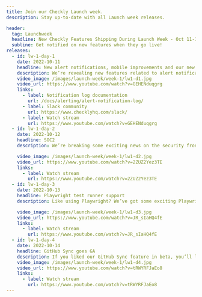 ```yaml
---
title: Join our Checkly Launch week.
description: Stay up-to-date with all Launch week releases.

header:
  tag: Launchweek
  headline: New Checkly Features Shipping During Launch Week - Oct 11-14
  subline: Get notified on new features when they go live!
releases:
  - id: lw-1-day-1
    date: 2022-10-11
    headline: New alert notifications, mobile improvements and our new community
    description: We’re revealing new features related to alert notifications, mobile app responsiveness, and a new Checkly community.
    video_image: /images/launch-week/week-1/lw1-d1.jpg
    video_url: https://www.youtube.com/watch?v=GEHENduqgrg
    links:
      - label: Notification log documentation
        url: /docs/alerting/alert-notification-log/
      - label: Slack community
        url: https://www.checklyhq.com/slack/
      - label: Watch stream
        url: https://www.youtube.com/watch?v=GEHENduqgrg
  - id: lw-1-day-2
    date: 2022-10-12
    headline: SOC2
    description: We’re breaking some exciting news on the security front for Checkly, focused on SOC II Type 1 certification.

    video_image: /images/launch-week/week-1/lw1-d2.jpg
    video_url: https://www.youtube.com/watch?v=2ZUZ2Yez3TE
    links:
      - label: Watch stream
        url: https://www.youtube.com/watch?v=2ZUZ2Yez3TE
  - id: lw-1-day-3
    date: 2022-10-13
    headline: Playwright test runner support
    description: Like using Playwright? We’ve got some exciting Playwright-related news we’ll be sharing on Thursdsay.

    video_image: /images/launch-week/week-1/lw1-d3.jpg
    video_url: https://www.youtube.com/watch?v=JR_sIaHQ4fE
    links:
      - label: Watch stream
        url: https://www.youtube.com/watch?v=JR_sIaHQ4fE
  - id: lw-1-day-4
    date: 2022-10-14
    headline: GitHub Sync goes GA
    description: If you liked our GitHub Sync feature in beta, you’ll love the deep-dive Stefan has planned.
    video_image: /images/launch-week/week-1/lw1-d4.jpg
    video_url: https://www.youtube.com/watch?v=tRWYRFJaEo8
    links:
      - label: Watch stream
        url: https://www.youtube.com/watch?v=tRWYRFJaEo8
---
```

